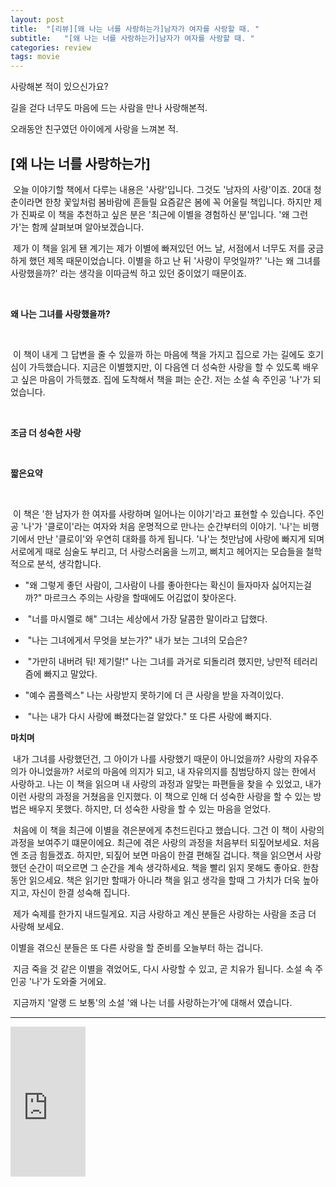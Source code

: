 ```yaml
---
layout: post
title:  "[리뷰][왜 나는 너를 사랑하는가]남자가 여자를 사랑할 때. "
subtitle:   "[왜 나는 너를 사랑하는가]남자가 여자를 사랑할 때. "
categories: review
tags: movie
---
```




사랑해본 적이 있으신가요?

길을 걷다 너무도 마음에 드는 사람을 만나 사랑해본적.

오래동안 친구였던 아이에게 사랑을 느껴본 적.

## [왜 나는 너를 사랑하는가]


  오늘 이야기할 책에서 다루는 내용은 '사랑'입니다. 그것도 '남자의 사랑'이죠. 20대 청춘이라면 한창 꽃잎처럼 봄바람에 흔들릴 요즘같은 봄에 꼭 어울릴 책입니다. 하지만 제가 진짜로 이 책을 추천하고 싶은 분은 '최근에 이별을 경험하신 분'입니다. '왜 그런가'는 함께 살펴보며 알아보겠습니다.

  제가 이 책을 읽게 됀 계기는 제가 이별에 빠져있던 어느 날, 서점에서 너무도 저를 궁금하게 했던 제목 때문이었습니다. 이별을 하고 난 뒤 '사랑이 무엇일까?' '나는 왜 그녀를 사랑했을까?' 라는 생각을 이따금씩 하고 있던 중이었기 때문이죠.

  

 **왜 나는 그녀를 사랑했을까?**

  

  이 책이 내게 그 답변을 줄 수 있을까 하는 마음에 책을 가지고 집으로 가는 길에도 호기심이 가득했습니다. 지금은 이별했지만, 이 다음엔 더 성숙한 사랑을 할 수 있도록 배우고 싶은 마음이 가득했죠. 집에 도착해서 책을 펴는 순간. 저는 소설 속 주인공 '나'가 되었습니다.

  

 **조금 더 성숙한 사랑**

  

 **짧은요약**

  

  이 책은 '한 남자가 한 여자를 사랑하며 일어나는 이야기'라고 표현할 수 있습니다. 주인공 '나'가 '클로이'라는 여자와 처음 운명적으로 만나는 순간부터의 이야기. '나'는 비행기에서 만난 '클로이'와 우연히 대화를 하게 됩니다. '나'는 첫만남에 사랑에 빠지게 되며 서로에게 때로 심술도 부리고, 더 사랑스러움을 느끼고, 삐치고 헤어지는 모습들을 철학적으로 분석, 생각합니다.

 * "왜 그렇게 좋던 사람이, 그사람이 나를 좋아한다는 확신이 들자마자 싫어지는걸까?" 마르크스 주의는 사랑을 할때에도 어김없이 찾아온다.


 *  "너를 마시멜로 해" 그녀는 세상에서 가장 달콤한 말이라고 답했다.

 *  "나는 그녀에게서 무엇을 보는가?" 내가 보는 그녀의 모습은?


 *  "가만히 내버려 둬! 제기랄!" 나는 그녀를 과거로 되돌리려 했지만, 낭만적 테러리즘에 빠지고 말았다.


 * "예수 콤플렉스" 나는 사랑받지 못하기에 더 큰 사랑을 받을 자격이있다.

 *  "나는 내가 다시 사랑에 빠졌다는걸 알았다." 또 다른 사랑에 빠지다.  

 **마치며**

 내가 그녀를 사랑했던건, 그 아이가 나를 사랑했기 때문이 아니었을까? 사랑의 자유주의가 아니었을까? 서로의 마음에 의지가 되고, 내 자유의지를 침범당하지 않는 한에서 사랑하고. 나는 이 책을 읽으며 내 사랑의 과정과 알맞는 파편들을 찾을 수 있었고, 내가 이런 사랑의 과정을 거쳤음을 인지했다. 이 책으로 인해 더 성숙한 사랑을 할 수 있는 방법은 배우지 못했다. 하지만, 더 성숙한 사랑을 할 수 있는 마음을 얻었다.

 처음에 이 책을 최근에 이별을 겪은분에게 추천드린다고 했습니다. 그건 이 책이 사랑의 과정을 보여주기 떄문이에요. 최근에 겪은 사랑의 과정을 처음부터 되짚어보세요. 처음엔 조금 힘들겠죠. 하지만, 되짚어 보면 마음이 한결 편해질 겁니다. 책을 읽으면서 사랑했던 순간이 떠오르면 그 순간을 계속 생각하세요. 책을 빨리 읽지 못해도 좋아요. 한참동안 읽으세요. 책은 읽기만 할때가 아니라 책을 읽고 생각을 할때 그 가치가 더욱 높아지고, 자신이 한결 성숙해 집니다.

 제가 숙제를 한가지 내드릴게요. 지금 사랑하고 계신 분들은 사랑하는 사람을 조금 더 사랑해 보세요.

이별을 겪으신 분들은 또 다른 사랑을 할 준비를 오늘부터 하는 겁니다. 

 지금 죽을 것 같은 이별을 겪었어도, 다시 사랑할 수 있고, 곧 치유가 됩니다. 소설 속 주인공 '나'가 도와줄 거에요.

 지금까지 '알랭 드 보통'의 소설 '왜 나는 너를 사랑하는가'에 대해서 였습니다.

---

<div class='centered-product'>
<iframe src="https://coupa.ng/bhQK9d" width="120" height="240" frameborder="0" scrolling="no"></iframe>
</div>